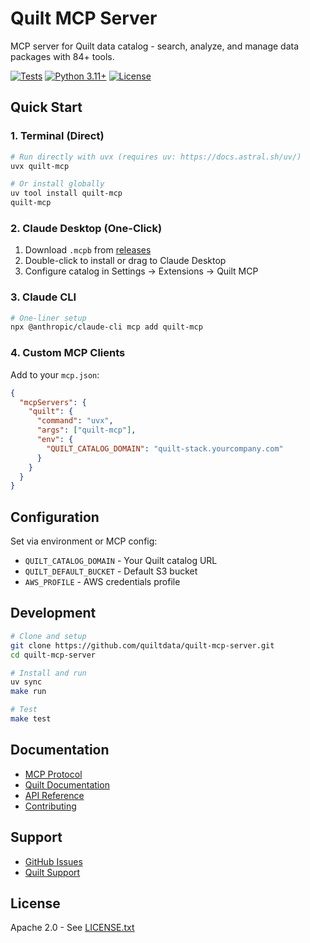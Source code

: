# Quilt MCP Server

MCP server for Quilt data catalog - search, analyze, and manage data packages with 84+ tools.

[![Tests](https://github.com/quiltdata/quilt-mcp-server/actions/workflows/push.yml/badge.svg)](https://github.com/quiltdata/quilt-mcp-server/actions/workflows/push.yml)
[![Python 3.11+](https://img.shields.io/badge/python-3.11+-blue.svg)](https://www.python.org/downloads/)
[![License](https://img.shields.io/badge/license-Apache%202.0-blue.svg)](LICENSE.txt)

## Quick Start

### 1. Terminal (Direct)

```bash
# Run directly with uvx (requires uv: https://docs.astral.sh/uv/)
uvx quilt-mcp

# Or install globally
uv tool install quilt-mcp
quilt-mcp
```

### 2. Claude Desktop (One-Click)

1. Download `.mcpb` from [releases](https://github.com/quiltdata/quilt-mcp-server/releases)
2. Double-click to install or drag to Claude Desktop
3. Configure catalog in Settings → Extensions → Quilt MCP

### 3. Claude CLI

```bash
# One-liner setup
npx @anthropic/claude-cli mcp add quilt-mcp
```

### 4. Custom MCP Clients

Add to your `mcp.json`:

```json
{
  "mcpServers": {
    "quilt": {
      "command": "uvx",
      "args": ["quilt-mcp"],
      "env": {
        "QUILT_CATALOG_DOMAIN": "quilt-stack.yourcompany.com"
      }
    }
  }
}
```

## Configuration

Set via environment or MCP config:

- `QUILT_CATALOG_DOMAIN` - Your Quilt catalog URL
- `QUILT_DEFAULT_BUCKET` - Default S3 bucket
- `AWS_PROFILE` - AWS credentials profile

## Development

```bash
# Clone and setup
git clone https://github.com/quiltdata/quilt-mcp-server.git
cd quilt-mcp-server

# Install and run
uv sync
make run

# Test
make test
```

## Documentation

- [MCP Protocol](https://modelcontextprotocol.io)
- [Quilt Documentation](https://docs.quiltdata.com)
- [API Reference](./docs/api.md)
- [Contributing](./docs/developer/CONTRIBUTING.md)

## Support

- [GitHub Issues](https://github.com/quiltdata/quilt-mcp-server/issues)
- [Quilt Support](support@quilt.bio)

## License

Apache 2.0 - See [LICENSE.txt](LICENSE.txt)
